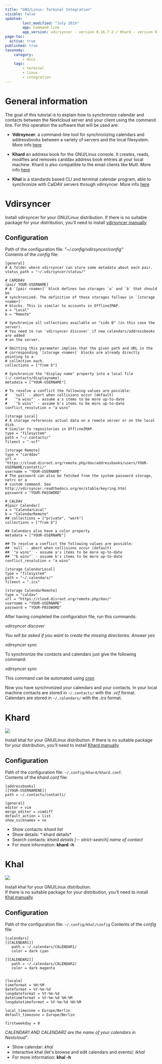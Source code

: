 ```yaml
---
title: "GNU/Linux: Terminal Integration"
visible: false
updated:
        last_modified: "July 2019"
        app: Command line
        app_version: vdirsyncer - version 0.16.7-2 / Khard - version 0.13.0-1 / Khal - version 1:0.9.10-1.1 on DEBIAN 10
page-toc:
  active: true
published: true
taxonomy:
    category:
        - docs
    tags:
        - terminal
        - linux
        - integration
---
```


# General information

The goal of this tutorial is to explain how to synchronize calendar and contacts between the Nextcloud server and your client using the command line.
For this operation the software that will be used are:

- **Vdirsyncer**: a command-line tool for synchronizing calendars and addressbooks between a variety of servers and the local filesystem. More info [here](https://vdirsyncer.pimutils.org/en/stable/)

- **Khard** an address book for the GNU/Linux console. It creates, reads, modifies and removes carddav address book entries at your local machine. Khard is also compatible to the email clients like Mutt. More info [here](https://github.com/scheibler/khard)

- **Khal** is a standards based CLI and terminal calendar program, able to synchronize with CalDAV servers through vdirsyncer. More info [here](https://github.com/pimutils/khal)


# Vdirsyncer
Install vdirsyncer for your GNU/Linux distribution.
If there is no suitable package for your distribution, you’ll need to install [vdirsyncer manually](https://vdirsyncer.pimutils.org/en/stable/installation.html#manual-installation)

## Configuration
Path of the configuration file: *"~/.config/vdirsyncer/config"*  
Contents of the *config* file:

```
[general]
# A folder where vdirsyncer can store some metadata about each pair.
status_path = "~/.vdirsyncer/status/"

# CARDDAV
[pair YOUR-USERNAME]
# A `[pair <name>]` block defines two storages `a` and `b` that should be
# synchronized. The definition of these storages follows in `[storage <name>]`
# blocks. This is similar to accounts in OfflineIMAP.
a = "Local"
b = "Remote"

# Synchronize all collections available on "side B" (in this case the server).
# You need to run `vdirsyncer discover` if new calendars/addressbooks are added
# on the server.

# Omitting this parameter implies that the given path and URL in the
# corresponding `[storage <name>]` blocks are already directly pointing to a
# collection each.
collections = ["from b"]

# Synchronize the "display name" property into a local file (~/.contacts/displayname).
metadata = ["YOUR-USERNAME"]

# To resolve a conflict the following values are possible:
#   `null` - abort when collisions occur (default)
#   `"a wins"` - assume a's items to be more up-to-date
#   `"b wins"` - assume b's items to be more up-to-date
conflict_resolution = "a wins"

[storage Local]
# A storage references actual data on a remote server or on the local disk.
# Similar to repositories in OfflineIMAP.
type = "filesystem"
path = "~/.contacts/"
fileext = ".vcf"

[storage Remote]
type = "carddav"
url = "https://cloud.disroot.org/remote.php/dav/addressbooks/users/YOUR-USERNAME/contatti/"
username = "YOUR-USERNAME"
# The password can also be fetched from the system password storage, netrc or a
# custom command. See http://vdirsyncer.readthedocs.org/en/stable/keyring.html
password = "YOUR-PASSWORD"

# CALDAV
#[pair Calendar]
a = "CalendarLocal"
b = "CalendarRemote"
## collections = ["private", "work"]
collections = ["from b"]

## Calendars also have a color property
metadata = ["YOUR-USERNAME"]

## To resolve a conflict the following values are possible:
## `null` - abort when collisions occur (default)
## `"a wins"` - assume a's items to be more up-to-date
## `"b wins"` - assume b's items to be more up-to-date
conflict_resolution = "a wins"

[storage CalendarLocal]
type = "filesystem"
path = "~/.calendars/"
fileext = ".ics"

[storage CalendarRemote]
type = "caldav"
url = "https://cloud.disroot.org/remote.php/dav/"
username = "YOUR-USERNAME"
password = "YOUR-PASSWORD"
```

After having completed the configuration file, run this commands:

*vdirsyncer discover*

*You will be asked if you want to create the missing directories. Answer yes*

*vdirsyncer sync*

To synchronize the contacts and calendars just give the following command:

*vdirsyncer sync*

This command can be automated using [cron](https://en.wikipedia.org/wiki/Cron)


Now you have synchronized your calendars and your contacts.
In your local machine contacts are stored in `~/.contacts/` with the *.vcf* format.<br>
Calendars are stored in `~/.calendars/` with the *.ics* format.

# Khard

![](en/khard.png)

Install khal for your GNU/Linux distribution.
If there is no suitable package for your distribution, you’ll need to install [Khard manually](https://github.com/scheibler/khard/)

## Configuration
Path of the configuration file: `~/.config/khard/khard.conf`.<br>
Contents of the *khard.conf* file:

```
[addressbooks]
[[YOUR-USERNAMENE]]
path = ~/.contacts/contatti/

[general]
editor = vim
merge_editor = vimdiff
default_action = list
show_nicknames = no
```

* Show contacts: *khard list*
* Show details: * khard details*
* Search contacts: *khard details [-- strict-search] name of contact*
* For more information: **khard -h**

# Khal

![](en/khal.png)

Install khal for your GNU/Linux distribution.  
If there is no suitable package for your distribution, you’ll need to install [Khal manually](https://lostpackets.de/khal/install.html)

## Configuration
Path of the configuration file: `~/.config/khal/config`
Contents of the *config* file:

```
[calendars]
[[CALENDAR1]]
   path = ~/.calendars/CALENDAR1/
   color = dark cyan

[[CALENDAR2]]
   path = ~/.calendars/CALENDAR2/
   color = dark magenta


[locale]
timeformat = %H:%M
dateformat = %Y-%m-%d
longdateformat = %Y-%m-%d
datetimeformat = %Y-%m-%d %H:%M
longdatetimeformat = %Y-%m-%d %H:%M

local_timezone = Europe/Berlin
default_timezone = Europe/Berlin

firstweekday = 0
```
*CALENDAR1 AND CALENDAR2 are the name of your calendars in Nextcloud"*.

* Show calendar: *khal*
* Interactive khal (let's browse and edit calendars and events): *ikhal*
* For more information: **khal -h**
